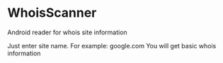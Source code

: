 WhoisScanner
============

Android reader for whois site information

Just enter site name. For example: google.com
You will get basic whois information
